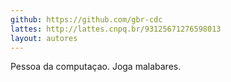 ```yaml
---
github: https://github.com/gbr-cdc
lattes: http://lattes.cnpq.br/93125671276598013
layout: autores
---
```

Pessoa da computaçao. Joga malabares.

